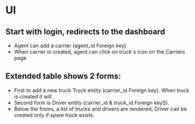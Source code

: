 # UI 
## Start with login, redirects to the dashboard
- Agent can add a carrier (agent_id Foreign key)
- When carrier is created, agent can click on truck`s icon on the Carriers page
## Extended table shows 2 forms: 
- First to add a new truck Truck entity (carrier_id Foreign key). When truck is created it will .
- Second form is Driver entity (carrier_id & truck_id Foreign keyS).
- Below the froms, a list of trucks and drivers are rendered; 
Driver can be created only if spare truck exists.